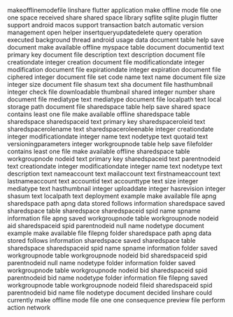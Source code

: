 makeofflinemodefile linshare flutter application make offline mode file one one space received share shared space library sqflite sqlite plugin flutter support android macos support transaction batch automatic version management open helper insertqueryupdatedelete query operation executed background thread android usage data document table help save document make available offline myspace table document documentid text primary key document file description text description document file creationdate integer creation document file modificationdate integer modification document file expirationdate integer expiration document file ciphered integer document file set code name text name document file size integer size document file shasum text sha document file hasthumbnail integer check file downloadable thumbnail shared integer number share document file mediatype text mediatype document file localpath text local storage path document file sharedspace table help save shared space contains least one file make available offline sharedspace table sharedspace sharedspaceid text primary key sharedspaceroleid text sharedspacerolename text sharedspaceroleenable integer creationdate integer modificationdate integer name text nodetype text quotaid text versioningparameters integer workgroupnode table help save filefolder contains least one file make available offline sharedspace table workgroupnode nodeid text primary key sharedspaceid text parentnodeid text creationdate integer modificationdate integer name text nodetype text description text nameaccount text mailaccount text firstnameaccount text lastnameaccount text accountid text accounttype text size integer mediatype text hasthumbnail integer uploaddate integer hasrevision integer shasum text localpath text deployment example make available file apng sharedspace path apng data stored follows information sharedspace saved sharedspace table sharedspace sharedspaceid spid name spname information file apng saved workgroupnode table workgroupnode nodeid aid sharedspaceid spid parentnodeid null name nodetype document example make available file filepng folder sharedspace path apng data stored follows information sharedspace saved sharedspace table sharedspace sharedspaceid spid name spname information folder saved workgroupnode table workgroupnode nodeid bid sharedspaceid spid parentnodeid null name nodetype folder information folder saved workgroupnode table workgroupnode nodeid bid sharedspaceid spid parentnodeid bid name nodetype folder information file filepng saved workgroupnode table workgroupnode nodeid fileid sharedspaceid spid parentnodeid bid name file nodetype document decided linshare could currently make offline mode file one one consequence preview file perform action network
